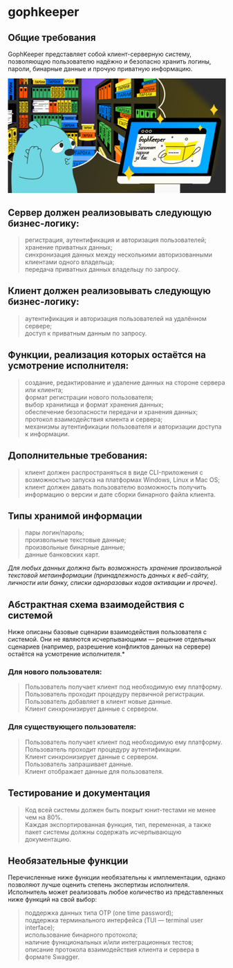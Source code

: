 # gophkeeper

## Общие требования
GophKeeper представляет собой клиент-серверную систему, позволяющую пользователю надёжно и безопасно хранить логины, пароли, бинарные данные и прочую приватную информацию.


![gophkeeper](gophkeeper.png)


## Сервер должен реализовывать следующую бизнес-логику:

> регистрация, аутентификация и авторизация пользователей;     
> хранение приватных данных;   
> синхронизация данных между несколькими авторизованными клиентами одного владельца;   
> передача приватных данных владельцу по запросу.   

## Клиент должен реализовывать следующую бизнес-логику:

> аутентификация и авторизация пользователей на удалённом сервере;   
> доступ к приватным данным по запросу.   

## Функции, реализация которых остаётся на усмотрение исполнителя:

> создание, редактирование и удаление данных на стороне сервера или клиента;   
> формат регистрации нового пользователя;   
> выбор хранилища и формат хранения данных;   
> обеспечение безопасности передачи и хранения данных;   
> протокол взаимодействия клиента и сервера;   
> механизмы аутентификации пользователя и авторизации доступа к информации.   

## Дополнительные требования:

> клиент должен распространяться в виде CLI-приложения с возможностью запуска на платформах Windows, Linux и Mac OS;   
> клиент должен давать пользователю возможность получить информацию о версии и дате сборки бинарного файла клиента.   

## Типы хранимой информации

> пары логин/пароль;   
> произвольные текстовые данные;   
> произвольные бинарные данные;   
> данные банковских карт.   

*Для любых данных должна быть возможность хранения произвольной текстовой метаинформации (принадлежность данных к веб-сайту, личности или банку, списки одноразовых кодов активации и прочее).*   
## Абстрактная схема взаимодействия с системой   
Ниже описаны базовые сценарии взаимодействия пользователя с системой. Они не являются исчерпывающими — решение отдельных сценариев (например, разрешение конфликтов данных на сервере) остаётся на усмотрение исполнителя.*

### Для нового пользователя:

> Пользователь получает клиент под необходимую ему платформу.   
> Пользователь проходит процедуру первичной регистрации.   
> Пользователь добавляет в клиент новые данные.   
> Клиент синхронизирует данные с сервером.   

### Для существующего пользователя:

> Пользователь получает клиент под необходимую ему платформу.   
> Пользователь проходит процедуру аутентификации.   
> Клиент синхронизирует данные с сервером.   
> Пользователь запрашивает данные.   
> Клиент отображает данные для пользователя.   

## Тестирование и документация

> Код всей системы должен быть покрыт юнит-тестами не менее чем на 80%.    
> Каждая экспортированная функция, тип, переменная, а также пакет системы должны содержать исчерпывающую документацию.   

## Необязательные функции
Перечисленные ниже функции необязательны к имплементации, однако позволяют лучше оценить степень экспертизы исполнителя. Исполнитель может реализовать любое количество из представленных ниже функций на свой выбор:

> поддержка данных типа OTP (one time password);   
> поддержка терминального интерфейса (TUI — terminal user interface);   
> использование бинарного протокола;   
> наличие функциональных и/или интеграционных тестов;   
> описание протокола взаимодействия клиента и сервера в формате Swagger.   